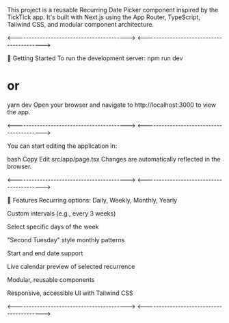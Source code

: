 This project is a reusable Recurring Date Picker component inspired by the TickTick app. It's built with Next.js using the App Router, TypeScript, Tailwind CSS, and modular component architecture.

<----------------------------------------->
<----------------------------------------->

🚀 Getting Started
To run the development server:
npm run dev
# or
yarn dev
Open your browser and navigate to http://localhost:3000 to view the app.

<----------------------------------------->
<----------------------------------------->

You can start editing the application in:

bash
Copy
Edit
src/app/page.tsx
Changes are automatically reflected in the browser.

<----------------------------------------->
<----------------------------------------->

🧩 Features
Recurring options: Daily, Weekly, Monthly, Yearly

Custom intervals (e.g., every 3 weeks)

Select specific days of the week

"Second Tuesday" style monthly patterns

Start and end date support

Live calendar preview of selected recurrence

Modular, reusable components

Responsive, accessible UI with Tailwind CSS

<----------------------------------------->
<----------------------------------------->
